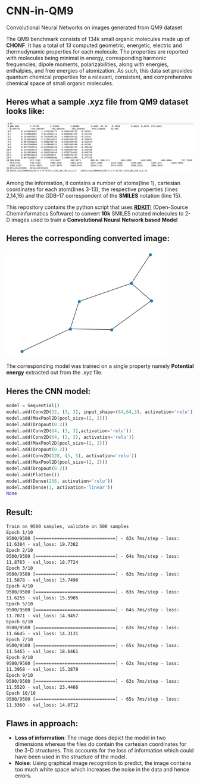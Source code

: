 # CNN-in-QM9
Convolutional Neural Networks on images generated from QM9 dataset

The QM9 benchmark consists of 134k small organic molecules made up of **CHONF**. It has a total of 13 computed geometric, energetic, electric and thermodynamic properties for each molecule. The properties are reported with molecules being minimal in energy, corresponding harmonic frequencies, dipole moments, polarizabilities, along with energies, enthalpies, and free energies of atomization.  As such, this data set provides quantum chemical properties for a relevant, consistent, and comprehensive chemical space of small organic molecules.

## Heres what a sample .xyz file from QM9 dataset looks like: 

![sample .xyz file from QM9 dataset](molecule1.png)

Among the information, it contains a number of atoms(line 1), cartesian coordinates for each atom(lines 3-13), the respective properties (lines 2,14,16) and the GDB-17 correspondent of the **SMILES** notation (line 15).

This repository contains the python script that uses [**RDKIT**!](https://www.rdkit.org/) (Open-Source Cheminformatics Software) to convert **10k** SMILES notated molecules to 2-D images used to train a **Convolutional Neural Network based Model**

## Heres the corresponding converted image: 

![Image](dsgdb9nsd_000880.jpeg)

The corresponding model was trained on a single property namely **Potential energy** extracted out from the .xyz file.

## Heres the CNN model:

```python
model = Sequential()
model.add(Conv2D(32, (3, 3), input_shape=(64,64,3), activation='relu'))
model.add(MaxPool2D(pool_size=(2, 2)))
model.add(Dropout(0.2))
model.add(Conv2D(64, (3, 3),activation='relu'))
model.add(Conv2D(64, (3, 3), activation='relu'))
model.add(MaxPool2D(pool_size=(2, 2)))
model.add(Dropout(0.2))
model.add(Conv2D(128, (5, 5), activation='relu'))
model.add(MaxPool2D(pool_size=(2, 2)))
model.add(Dropout(0.2))
model.add(Flatten())
model.add(Dense(256, activation='relu'))
model.add(Dense(1, activation='linear'))
None
```

## Result:

```
Train on 9500 samples, validate on 500 samples
Epoch 1/10
9500/9500 [==============================] - 63s 7ms/step - loss: 11.6384 - val_loss: 19.7382
Epoch 2/10
9500/9500 [==============================] - 64s 7ms/step - loss: 11.8763 - val_loss: 18.7724
Epoch 3/10
9500/9500 [==============================] - 63s 7ms/step - loss: 11.5878 - val_loss: 13.7496
Epoch 4/10
9500/9500 [==============================] - 63s 7ms/step - loss: 11.6255 - val_loss: 15.5905
Epoch 5/10
9500/9500 [==============================] - 64s 7ms/step - loss: 11.7071 - val_loss: 14.9457
Epoch 6/10
9500/9500 [==============================] - 63s 7ms/step - loss: 11.6645 - val_loss: 14.3131
Epoch 7/10
9500/9500 [==============================] - 65s 7ms/step - loss: 11.5465 - val_loss: 18.6461
Epoch 8/10
9500/9500 [==============================] - 63s 7ms/step - loss: 11.3958 - val_loss: 15.3878
Epoch 9/10
9500/9500 [==============================] - 63s 7ms/step - loss: 11.5520 - val_loss: 23.4466
Epoch 10/10
9500/9500 [==============================] - 65s 7ms/step - loss: 11.3360 - val_loss: 14.0712
```

## Flaws in approach:

* **Loss of information**: The image does depict the model in two dimensions whereas the files do contain the cartesian coordinates for the 3-D structures. This accounts for the loss of information which could have been used in the structure of the model. 
* **Noise**: Using graphical image recognition to predict, the image contains too much white space which increases the noise in the data and hence errors. 